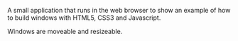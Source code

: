
A small application that runs in the web browser to show an example of how to
build windows with HTML5, CSS3 and Javascript.

Windows are moveable and resizeable.
